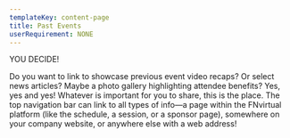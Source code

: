 ```yaml
---
templateKey: content-page
title: Past Events
userRequirement: NONE
---
```

YOU DECIDE!

Do you want to link to showcase previous event video recaps? Or select news articles? Maybe a photo gallery highlighting attendee benefits? Yes, yes and yes! Whatever is important for you to share, this is the place. The top navigation bar can link to all types of info—a page within the FNvirtual platform (like the schedule, a session, or a sponsor page), somewhere on your company website, or anywhere else with a web address!